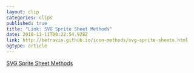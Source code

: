 ```yaml
---
layout: clip 
categories: clips 
published: true 
title: "Link: SVG Sprite Sheet Methods" 
date: 2018-11-11T00:22:54.928Z 
link: http://betravis.github.io/icon-methods/svg-sprite-sheets.html 
ogtype: article 
---
```

[ SVG Sprite Sheet Methods ]( http://betravis.github.io/icon-methods/svg-sprite-sheets.html ) 
